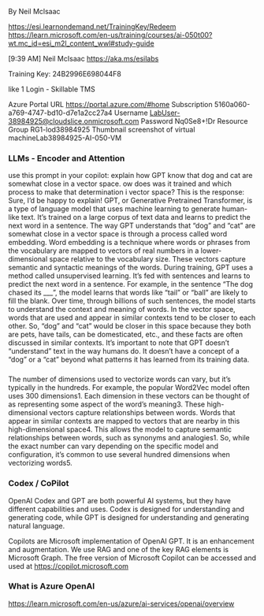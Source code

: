By Neil Mclsaac

https://esi.learnondemand.net/TrainingKey/Redeem
https://learn.microsoft.com/en-us/training/courses/ai-050t00?wt.mc_id=esi_m2l_content_wwl#study-guide

[9:39 AM] Neil McIsaac
https://aka.ms/esilabs

Training Key: 24B2996E698044F8

 like 1
Login - Skillable TMS

Azure Portal
URL	https://portal.azure.com/#home
Subscription	5160a060-a769-4747-bd10-d7e1a2cc27a4
Username	LabUser-38984925@cloudslice.onmicrosoft.com
Password	Nq0Se8+!Dr
Resource Group
RG1-lod38984925
Thumbnail screenshot of virtual machineLab38984925-AI-050-VM


### LLMs - Encoder and Attention
use this prompt in your copilot: explain how GPT know that dog and cat are somewhat close in a vector space. ow does  was it trained and which process to make that determination i vector space?  This is the response: Sure, I’d be happy to explain!
GPT, or Generative Pretrained Transformer, is a type of language model that uses machine learning to generate human-like text. It’s trained on a large corpus of text data and learns to predict the next word in a sentence.
The way GPT understands that “dog” and “cat” are somewhat close in a vector space is through a process called word embedding. Word embedding is a technique where words or phrases from the vocabulary are mapped to vectors of real numbers in a lower-dimensional space relative to the vocabulary size. These vectors capture semantic and syntactic meanings of the words.
During training, GPT uses a method called unsupervised learning. It’s fed with sentences and learns to predict the next word in a sentence. For example, in the sentence “The dog chased its ___”, the model learns that words like “tail” or “ball” are likely to fill the blank. Over time, through billions of such sentences, the model starts to understand the context and meaning of words.
In the vector space, words that are used and appear in similar contexts tend to be closer to each other. So, “dog” and “cat” would be closer in this space because they both are pets, have tails, can be domesticated, etc., and these facts are often discussed in similar contexts.
It’s important to note that GPT doesn’t “understand” text in the way humans do. It doesn’t have a concept of a “dog” or a “cat” beyond what patterns it has learned from its training data.

###
The number of dimensions used to vectorize words can vary, but it’s typically in the hundreds. For example, the popular Word2Vec model often uses 300 dimensions1. Each dimension in these vectors can be thought of as representing some aspect of the word’s meaning3.
These high-dimensional vectors capture relationships between words. Words that appear in similar contexts are mapped to vectors that are nearby in this high-dimensional space4. This allows the model to capture semantic relationships between words, such as synonyms and analogies1.
So, while the exact number can vary depending on the specific model and configuration, it’s common to use several hundred dimensions when vectorizing words5.

### Codex / CoPilot
OpenAI Codex and GPT are both powerful AI systems, but they have different capabilities and uses. Codex is designed for understanding and generating code, while GPT is designed for understanding and generating natural language.

Copilots are Microsoft implementation of OpenAI GPT. It is an enhancement and augmentation.  We use RAG and one of the key RAG elements is Microsoft Graph. The free version of Microsoft Copilot can be accessed and used at https://copilot.microsoft.com

### What is Azure OpenAI
https://learn.microsoft.com/en-us/azure/ai-services/openai/overview



















